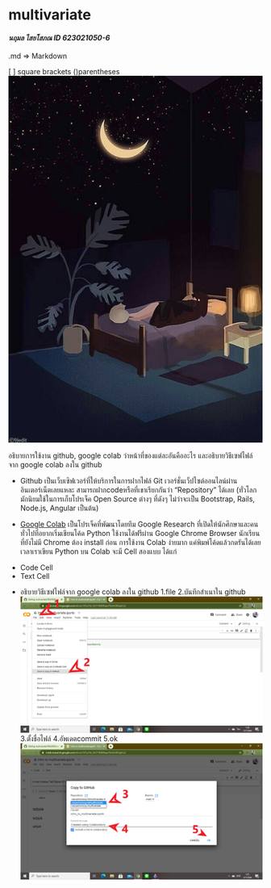 # multivariate

#### *นฤมล ไสยโสภณ ID 623021050-6*

.md => Markdown

[ ] square brackets
()parentheses
![รูปตัวอย่าง](318b12e0-ba01-40b5-8ae8-31e1f67d514b.jpg)


อธิบายการใช้งาน github, google colab ว่าหน้าที่ของแต่ละอันคืออะไร และอธิบายวิธีเซฟไฟล์จาก google colab ลงใน github 
- Github เป็นเว็บเซิฟเวอร์ที่ให้บริการในการฝากไฟล์ Git เวอร์ชั่นเว็ปไซต์ออนไลน์ผ่านอินเตอร์เน็ตเลยแหละ สามารถฝากcodeหรือที่เขาเรียกกันว่า “Repository” ได้เลย
(ทั่วโลกมักนิยมใช้ในการเก็บโปรเจ็ค Open Source ต่างๆ ที่ดังๆ ไม่ว่าจะเป็น Bootstrap, Rails, Node.js, Angular เป็นต้น)

- [Google Colab](https://colab.research.google.com) เป็นโปรเจ็คที่พัฒนาโดยทีม Google Research ที่เปิดให้นักศึกษาและคนทั่วไปที่อยากเริ่มเขียนโค้ด Python ใช้งานได้ฟรีผ่าน Google Chrome Browser นักเรียนที่ยังไม่มี Chrome ต้อง install ก่อน
การใช้งาน Colab ง่ายมาก แค่พิมพ์โค้ดแล้วกดรันได้เลย เวลาเราเขียน Python บน Colab จะมี Cell สองแบบ ได้แก่

*  Code Cell
*  Text Cell

- อธิบายวิธีเซฟไฟล์จาก google colab ลงใน github
1.file 2.บันทึกสำเนาใน github
![](1.png)
3.ตั้งชื่อไฟล์ 4.อัพเดตcommit 5.ok
![](2.png)
